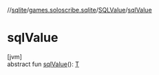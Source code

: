 //[sqlite](../../../index.md)/[games.soloscribe.sqlite](../index.md)/[SQLValue](index.md)/[sqlValue](sql-value.md)

# sqlValue

[jvm]\
abstract fun [sqlValue](sql-value.md)(): [T](index.md)